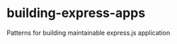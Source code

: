 building-express-apps
=====================

Patterns for building maintainable express.js application
